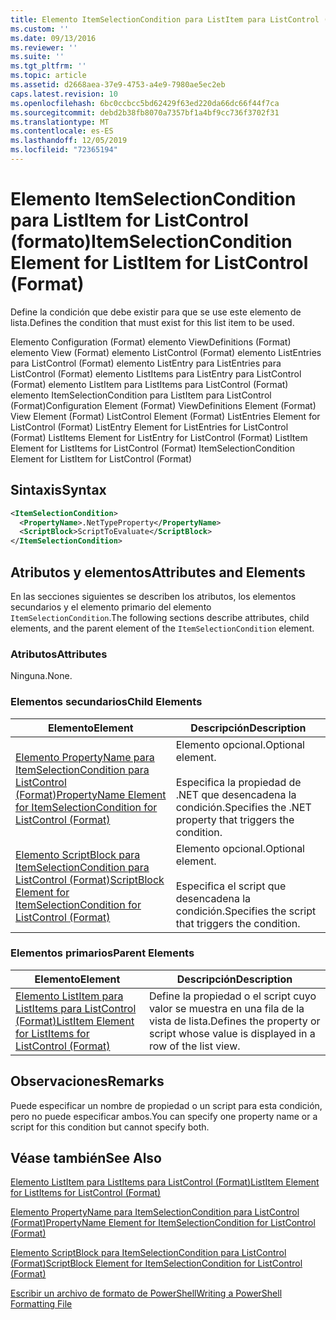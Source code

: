 ```yaml
---
title: Elemento ItemSelectionCondition para ListItem para ListControl (Format) | Microsoft Docs
ms.custom: ''
ms.date: 09/13/2016
ms.reviewer: ''
ms.suite: ''
ms.tgt_pltfrm: ''
ms.topic: article
ms.assetid: d2668aea-37e9-4753-a4e9-7980ae5ec2eb
caps.latest.revision: 10
ms.openlocfilehash: 6bc0ccbcc5bd62429f63ed220da66dc66f44f7ca
ms.sourcegitcommit: debd2b38fb8070a7357bf1a4bf9cc736f3702f31
ms.translationtype: MT
ms.contentlocale: es-ES
ms.lasthandoff: 12/05/2019
ms.locfileid: "72365194"
---
```

# <a name="itemselectioncondition-element-for-listitem-for-listcontrol-format"></a><span data-ttu-id="1eda6-102">Elemento ItemSelectionCondition para ListItem for ListControl (formato)</span><span class="sxs-lookup"><span data-stu-id="1eda6-102">ItemSelectionCondition Element for ListItem for ListControl (Format)</span></span>

<span data-ttu-id="1eda6-103">Define la condición que debe existir para que se use este elemento de lista.</span><span class="sxs-lookup"><span data-stu-id="1eda6-103">Defines the condition that must exist for this list item to be used.</span></span>

<span data-ttu-id="1eda6-104">Elemento Configuration (Format) elemento ViewDefinitions (Format) elemento View (Format) elemento ListControl (Format) elemento ListEntries para ListControl (Format) elemento ListEntry para ListEntries para ListControl (Format) elemento ListItems para ListEntry para ListControl (Format) elemento ListItem para ListItems para ListControl (Format) elemento ItemSelectionCondition para ListItem para ListControl (Format)</span><span class="sxs-lookup"><span data-stu-id="1eda6-104">Configuration Element (Format) ViewDefinitions Element (Format) View Element (Format) ListControl Element (Format) ListEntries Element for ListControl (Format) ListEntry Element for ListEntries for ListControl (Format) ListItems Element for ListEntry for ListControl (Format) ListItem Element for ListItems for ListControl (Format) ItemSelectionCondition Element for ListItem for ListControl (Format)</span></span>

## <a name="syntax"></a><span data-ttu-id="1eda6-105">Sintaxis</span><span class="sxs-lookup"><span data-stu-id="1eda6-105">Syntax</span></span>

```xml
<ItemSelectionCondition>
  <PropertyName>.NetTypeProperty</PropertyName>
  <ScriptBlock>ScriptToEvaluate</ScriptBlock>
</ItemSelectionCondition>
```

## <a name="attributes-and-elements"></a><span data-ttu-id="1eda6-106">Atributos y elementos</span><span class="sxs-lookup"><span data-stu-id="1eda6-106">Attributes and Elements</span></span>

<span data-ttu-id="1eda6-107">En las secciones siguientes se describen los atributos, los elementos secundarios y el elemento primario del elemento `ItemSelectionCondition`.</span><span class="sxs-lookup"><span data-stu-id="1eda6-107">The following sections describe attributes, child elements, and the parent element of the `ItemSelectionCondition` element.</span></span>

### <a name="attributes"></a><span data-ttu-id="1eda6-108">Atributos</span><span class="sxs-lookup"><span data-stu-id="1eda6-108">Attributes</span></span>

<span data-ttu-id="1eda6-109">Ninguna.</span><span class="sxs-lookup"><span data-stu-id="1eda6-109">None.</span></span>

### <a name="child-elements"></a><span data-ttu-id="1eda6-110">Elementos secundarios</span><span class="sxs-lookup"><span data-stu-id="1eda6-110">Child Elements</span></span>

|<span data-ttu-id="1eda6-111">Elemento</span><span class="sxs-lookup"><span data-stu-id="1eda6-111">Element</span></span>|<span data-ttu-id="1eda6-112">Descripción</span><span class="sxs-lookup"><span data-stu-id="1eda6-112">Description</span></span>|
|-------------|-----------------|
|[<span data-ttu-id="1eda6-113">Elemento PropertyName para ItemSelectionCondition para ListControl (Format)</span><span class="sxs-lookup"><span data-stu-id="1eda6-113">PropertyName Element for ItemSelectionCondition for ListControl (Format)</span></span>](./propertyname-element-for-itemselectioncondition-for-listcontrol-format.md)|<span data-ttu-id="1eda6-114">Elemento opcional.</span><span class="sxs-lookup"><span data-stu-id="1eda6-114">Optional element.</span></span><br /><br /> <span data-ttu-id="1eda6-115">Especifica la propiedad de .NET que desencadena la condición.</span><span class="sxs-lookup"><span data-stu-id="1eda6-115">Specifies the .NET property that triggers the condition.</span></span>|
|[<span data-ttu-id="1eda6-116">Elemento ScriptBlock para ItemSelectionCondition para ListControl (Format)</span><span class="sxs-lookup"><span data-stu-id="1eda6-116">ScriptBlock Element for ItemSelectionCondition for ListControl (Format)</span></span>](./scriptblock-element-for-itemselectioncondition-for-listcontrol-format.md)|<span data-ttu-id="1eda6-117">Elemento opcional.</span><span class="sxs-lookup"><span data-stu-id="1eda6-117">Optional element.</span></span><br /><br /> <span data-ttu-id="1eda6-118">Especifica el script que desencadena la condición.</span><span class="sxs-lookup"><span data-stu-id="1eda6-118">Specifies the script that triggers the condition.</span></span>|

### <a name="parent-elements"></a><span data-ttu-id="1eda6-119">Elementos primarios</span><span class="sxs-lookup"><span data-stu-id="1eda6-119">Parent Elements</span></span>

|<span data-ttu-id="1eda6-120">Elemento</span><span class="sxs-lookup"><span data-stu-id="1eda6-120">Element</span></span>|<span data-ttu-id="1eda6-121">Descripción</span><span class="sxs-lookup"><span data-stu-id="1eda6-121">Description</span></span>|
|-------------|-----------------|
|[<span data-ttu-id="1eda6-122">Elemento ListItem para ListItems para ListControl (Format)</span><span class="sxs-lookup"><span data-stu-id="1eda6-122">ListItem Element for ListItems for ListControl (Format)</span></span>](./listitem-element-for-listitems-for-listcontrol-format.md)|<span data-ttu-id="1eda6-123">Define la propiedad o el script cuyo valor se muestra en una fila de la vista de lista.</span><span class="sxs-lookup"><span data-stu-id="1eda6-123">Defines the property or script whose value is displayed in a row of the list view.</span></span>|

## <a name="remarks"></a><span data-ttu-id="1eda6-124">Observaciones</span><span class="sxs-lookup"><span data-stu-id="1eda6-124">Remarks</span></span>

<span data-ttu-id="1eda6-125">Puede especificar un nombre de propiedad o un script para esta condición, pero no puede especificar ambos.</span><span class="sxs-lookup"><span data-stu-id="1eda6-125">You can specify one property name or a script for this condition but cannot specify both.</span></span>

## <a name="see-also"></a><span data-ttu-id="1eda6-126">Véase también</span><span class="sxs-lookup"><span data-stu-id="1eda6-126">See Also</span></span>

[<span data-ttu-id="1eda6-127">Elemento ListItem para ListItems para ListControl (Format)</span><span class="sxs-lookup"><span data-stu-id="1eda6-127">ListItem Element for ListItems for ListControl (Format)</span></span>](./listitem-element-for-listitems-for-listcontrol-format.md)

[<span data-ttu-id="1eda6-128">Elemento PropertyName para ItemSelectionCondition para ListControl (Format)</span><span class="sxs-lookup"><span data-stu-id="1eda6-128">PropertyName Element for ItemSelectionCondition for ListControl (Format)</span></span>](./propertyname-element-for-itemselectioncondition-for-listcontrol-format.md)

[<span data-ttu-id="1eda6-129">Elemento ScriptBlock para ItemSelectionCondition para ListControl (Format)</span><span class="sxs-lookup"><span data-stu-id="1eda6-129">ScriptBlock Element for ItemSelectionCondition for ListControl (Format)</span></span>](./scriptblock-element-for-itemselectioncondition-for-listcontrol-format.md)

[<span data-ttu-id="1eda6-130">Escribir un archivo de formato de PowerShell</span><span class="sxs-lookup"><span data-stu-id="1eda6-130">Writing a PowerShell Formatting File</span></span>](./writing-a-powershell-formatting-file.md)
